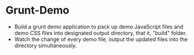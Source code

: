 # Grunt-Demo
- Build a grunt demo application to pack up demo JavaScript files and demo CSS files into designated output directory, that it, "build" folder.
- Watch the change of every demo file, output the updated files into the directory simultaneously.
